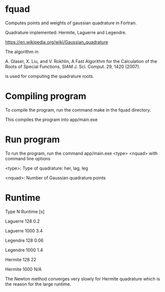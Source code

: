 # fquad
Computes points and weights of gaussian quadrature in Fortran.

Quadrature implemented: Hermite, Laguerre and Legendre.

https://en.wikipedia.org/wiki/Gaussian_quadrature

The algorithm in

A. Glaser, X. Liu, and V. Rokhlin, A Fast Algorithm for the Calculation of the Roots of Special Functions, SIAM J. Sci. Comput. 29, 1420 (2007).

is used for computing the quadrature roots.

# Compiling program

To compile the program, run the command make in the fquad directory.

This compiles the program into app/main.exe
# Run program
To run the program, run the command app/main.exe \<type\> \<nquad\> with command line options
 
\<type\>: Type of quadrature: her, lag, leg

\<nquad\>: Number of Gaussian quadrature points 

# Runtime
Type     N       Runtime [s]

Laguerre    128          0.2

Laguerre    1000         3.4

Legendre    128          0.06

Legendre    1000         1.4

Hermite    128           22

Hermite     1000         N/A

The Newton method converges very slowly for Hermite quadrature which is the reason for the large runtime.
